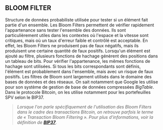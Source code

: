 ## BLOOM FILTER

Structure de données probabiliste utilisée pour tester si un élément fait partie d'un ensemble. Les Bloom Filters permettent de vérifier rapidement l'appartenance sans tester l'ensemble des données. Ils sont particulièrement utiles dans les contextes où l'espace et la vitesse sont critiques, mais où un taux d'erreur faible et contrôlé est acceptable. En effet, les Bloom Filters ne produisent pas de faux négatifs, mais ils produisent une certaine quantité de faux positifs. Lorsqu'un élément est ajouté au filtre, plusieurs fonctions de hachage génèrent des positions dans un tableau de bits. Pour vérifier l'appartenance, les mêmes fonctions de hachage sont utilisées. Si tous les bits correspondants sont définis, l'élément est probablement dans l'ensemble, mais avec un risque de faux positifs. Les filtres de Bloom sont largement utilisés dans le domaine des bases de données et des réseaux. On sait notamment que Google les utilise pour son système de gestion de base de données compressées *BigTable*. Dans le protocole Bitcoin, on les utilise notamment pour les portefeuilles SPV selon le BIP37.

> *Lorsque l'on parle spécifiquement de l'utilisation des Bloom Filters dans le cadre des transactions Bitcoin, on retrouve parfois le terme de « Transaction Bloom Filtering ». Pour plus d'informations, voir la définition de [**BIP37**](./B.md#BIP37).*

